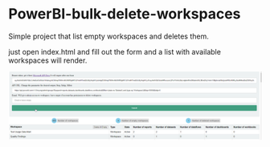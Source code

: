 # PowerBI-bulk-delete-workspaces
Simple project that list empty workspaces and deletes them.

just open index.html and fill out the form and a list with available workspaces will render.

![List of workspaces](https://github.com/royalswe/PowerBI-bulk-delete-workspaces/blob/main/DeleteWorkspacesEND.png)
